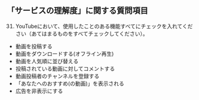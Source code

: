 「サービスの理解度」に関する質問項目
---
31. YouTubeにおいて、使用したことのある機能すべてにチェックを入れてください（あてはまるものをすべてチェックしてください）。
   - 動画を投稿する
   - 動画をダウンロードする(オフライン再生)
   - 動画を人気順に並び替える
   - 投稿されている動画に対してコメントする
   - 動画投稿者のチャンネルを登録する
   - 「あなたへのおすすめ(の動画)」を表示される
   - 広告を非表示にする